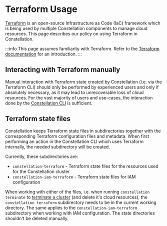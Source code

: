 # Terraform Usage

[Terraform](https://www.terraform.io/) is an open-source Infrastructure as Code (IaC) framework which is being used by multiple Constellation components to manage cloud resources. This page describes our policy on using Terraform in Constellation.

:::info
This page assumes familiarity with Terraform. Refer to the [Terraform documentation](https://developer.hashicorp.com/terraform/docs) for an introduction.
:::

## Interacting with Terraform manually

Manual interaction with Terraform state created by Constellation (i.e. via the Terraform CLI) should only be performed by experienced users and only if absolutely necessary, as it may lead to unrecoverable loss of cloud resources. For the vast majority of users and use-cases, the interaction done by the [Constellation CLI](cli.md) is sufficient.

## Terraform state files

Constellation keeps Terraform state files in subdirectories together with the corresponding Terraform configuration files and metadata. When first performing an action in the Constellation CLI which uses Terraform internally, the needed subdirectory will be created.

Currently, these subdirectories are:

* `constellation-terraform` - Terraform state files for the resources used for the Constellation cluster
* `constellation-iam-terraform` - Terraform state files for IAM configuration

When working with either of the files, i.e. when running `constellation terminate` to [terminate a cluster](../workflows/terminate.md) (and delete it's cloud resources), the `constellation terraform` subdirectory needs to be in the current working directory. The same applies to the `constellation-iam-terraform` subdirectory when working with IAM configuration. The state directories shouldn't be deleted manually.

